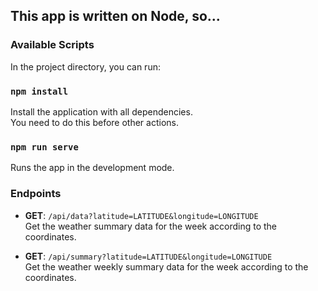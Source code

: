 ## This app is written on Node, so...

### Available Scripts

In the project directory, you can run:

### `npm install`

Install the application with all dependencies.  
You need to do this before other actions.

### `npm run serve`

Runs the app in the development mode.

### Endpoints

- **GET**: `/api/data?latitude=LATITUDE&longitude=LONGITUDE`  
  Get the weather summary data for the week according to the coordinates.

- **GET**: `/api/summary?latitude=LATITUDE&longitude=LONGITUDE`  
  Get the weather weekly summary data for the week according to the coordinates.
